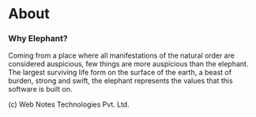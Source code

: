 # About

### Why Elephant?

Coming from a place where all manifestations of the natural order are considered 
auspicious, few things are more auspicious than the elephant. The largest surviving
life form on the surface of the earth, a beast of burden, strong and swift, the
elephant represents the values that this software is built on.

(c) Web Notes Technologies Pvt. Ltd.